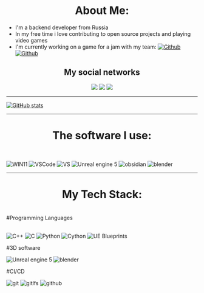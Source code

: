 
<h1 align="center"> About Me: </h1>

- I'm a backend developer from Russia
- In my free time i love contributing to open source projects and playing video games
- I'm currently working on a game for a jam with my team: [![Github](https://img.shields.io/badge/TurboFrogg-e6002e?style=plastic)](https://github.com/TurboFrogg) [![Github](https://img.shields.io/badge/CadentLand4120-f04f72?style=plastic)](https://github.com/CadentLand4120)

<h2 align="center"> My social networks </h2>

<p align="center">
<a href=https://t.me/MrRyzen><img src="https://img.shields.io/badge/telegram-26A5E4?style=for-the-badge&logo=telegram&logoColor=white"/></a>
<a href=https://steamcommunity.com/id/-Mr-EvgOr-><img src="https://img.shields.io/badge/steam-000000?style=for-the-badge&logo=steam&logoColor=white"/></a>
<a href=https://vk.com/mr_ryzen><img src="https://img.shields.io/badge/vk-0077FF?style=for-the-badge&logo=vk&logoColor=white"/></a>
</p>

---
  
[![GitHub stats](https://github-readme-stats.vercel.app/api?username=Mr-Ryzen-dev)](https://github.com/Mr-Ryzen-dev/github-readme-stats)

---

<h1 align="center"> The software I use:</h1>
<br/>

![WIN11](https://img.shields.io/badge/windows_11-4285F4?style=for-the-badge&logo=reasonstudios&logoColor=white)
![VSCode](https://img.shields.io/badge/VS_Code-0075eb?style=for-the-badge&logo=codecrafters&logoColor=white)
![VS](https://img.shields.io/badge/VS_Community-b84dff?style=for-the-badge&logo=codecrafters&logoColor=white)
![Unreal engine 5](https://img.shields.io/badge/unrealengine-1c224f?style=for-the-badge&logo=unrealengine&logoColor=White)
![obsidian](https://img.shields.io/badge/obsidian-7C3AED?style=for-the-badge&logo=obsidian&logoColor=White)
![blender](https://img.shields.io/badge/blender-E87D0D?style=for-the-badge&logo=blender&logoColor=White)

---

<h1 align="center">My Tech Stack: </h1>
<br/>
#Programming Languages
<br/>
<br/>

![C++](https://img.shields.io/badge/c++-F34B7D?style=for-the-badge&logo=c%2B%2B&logoColor=white)
![C](https://img.shields.io/badge/c-555555?style=for-the-badge&logo=c&logoColor=white)
![Python](https://img.shields.io/badge/python-3572A5?style=for-the-badge&logo=python&logoColor=ffdd54)
![Cython](https://img.shields.io/badge/cython-FEDF5B?style=for-the-badge)
![UE Blueprints](https://img.shields.io/badge/UE_blueprints-4755bf?style=for-the-badge)

#3D software
<br/>

![Unreal engine 5](https://img.shields.io/badge/unrealengine-1c224f?style=for-the-badge&logo=unrealengine&logoColor=White)
![blender](https://img.shields.io/badge/blender-E87D0D?style=for-the-badge&logo=blender&logoColor=White)

#CI/CD
<br/>

![git](https://img.shields.io/badge/git-F05032?style=for-the-badge&logo=git&logoColor=white)
![gitlfs](https://img.shields.io/badge/gitlfs-F64935?style=for-the-badge&logo=gitlfs&logoColor=white)
![github](https://img.shields.io/badge/github-181717?style=for-the-badge&logo=github&logoColor=white)
